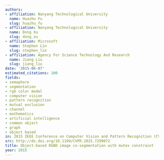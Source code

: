 ```yaml
---
authors:
- affiliation: Nanyang Technological University
  name: Huazhu Fu
  slug: huazhu_fu
- affiliation: Nanyang Technological University
  name: Dong Xu
  slug: dong_xu
- affiliation: Microsoft
  name: Stephen Lin
  slug: stephen_lin
- affiliation: Agency For Science Technology And Research
  name: Jiang Liu
  slug: jiang_liu
date: '2015-06-07'
estimated_citations: 100
fields:
- semaphore
- segmentation
- rgb color model
- computer vision
- pattern recognition
- mutual exclusion
- channel
- mathematics
- artificial intelligence
- common object
- graph
- object based
in: 2015 IEEE Conference on Computer Vision and Pattern Recognition (CVPR)
src: http://dx.doi.org/10.1109/CVPR.2015.7299072
title: Object-based RGBD image co-segmentation with mutex constraint
year: 2015
---
```

